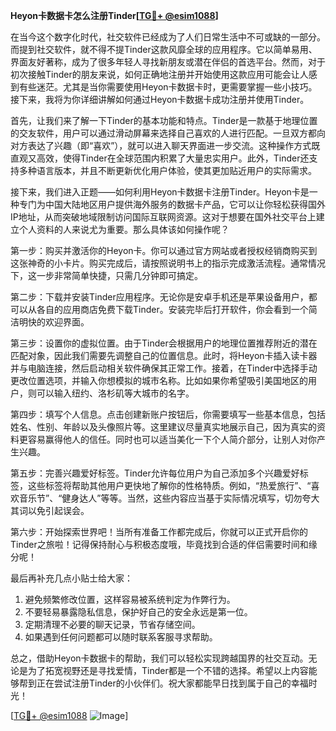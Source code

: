 **Heyon卡数据卡怎么注册Tinder[[TG💪+ @esim1088](https://t.me/s/esim1088)]**

在当今这个数字化时代，社交软件已经成为了人们日常生活中不可或缺的一部分。而提到社交软件，就不得不提Tinder这款风靡全球的应用程序。它以简单易用、界面友好著称，成为了很多年轻人寻找新朋友或潜在伴侣的首选平台。然而，对于初次接触Tinder的朋友来说，如何正确地注册并开始使用这款应用可能会让人感到有些迷茫。尤其是当你需要使用Heyon卡数据卡时，更需要掌握一些小技巧。接下来，我将为你详细讲解如何通过Heyon卡数据卡成功注册并使用Tinder。

首先，让我们来了解一下Tinder的基本功能和特点。Tinder是一款基于地理位置的交友软件，用户可以通过滑动屏幕来选择自己喜欢的人进行匹配。一旦双方都向对方表达了兴趣（即“喜欢”），就可以进入聊天界面进一步交流。这种操作方式既直观又高效，使得Tinder在全球范围内积累了大量忠实用户。此外，Tinder还支持多种语言版本，并且不断更新优化用户体验，使其更加贴近用户的实际需求。

接下来，我们进入正题——如何利用Heyon卡数据卡注册Tinder。Heyon卡是一种专门为中国大陆地区用户提供海外服务的数据卡产品，它可以让你轻松获得国外IP地址，从而突破地域限制访问国际互联网资源。这对于想要在国外社交平台上建立个人资料的人来说尤为重要。那么具体该如何操作呢？

第一步：购买并激活你的Heyon卡。你可以通过官方网站或者授权经销商购买到这张神奇的小卡片。购买完成后，请按照说明书上的指示完成激活流程。通常情况下，这一步非常简单快捷，只需几分钟即可搞定。

第二步：下载并安装Tinder应用程序。无论你是安卓手机还是苹果设备用户，都可以从各自的应用商店免费下载Tinder。安装完毕后打开软件，你会看到一个简洁明快的欢迎界面。

第三步：设置你的虚拟位置。由于Tinder会根据用户的地理位置推荐附近的潜在匹配对象，因此我们需要先调整自己的位置信息。此时，将Heyon卡插入读卡器并与电脑连接，然后启动相关软件确保其正常工作。接着，在Tinder中选择手动更改位置选项，并输入你想模拟的城市名称。比如如果你希望吸引美国地区的用户，则可以输入纽约、洛杉矶等大城市的名字。

第四步：填写个人信息。点击创建新账户按钮后，你需要填写一些基本信息，包括姓名、性别、年龄以及头像照片等。这里建议尽量真实地展示自己，因为真实的资料更容易赢得他人的信任。同时也可以适当美化一下个人简介部分，让别人对你产生兴趣。

第五步：完善兴趣爱好标签。Tinder允许每位用户为自己添加多个兴趣爱好标签，这些标签将帮助其他用户更快地了解你的性格特质。例如，“热爱旅行”、“喜欢音乐节”、“健身达人”等等。当然，这些内容应当基于实际情况填写，切勿夸大其词以免引起误会。

第六步：开始探索世界吧！当所有准备工作都完成后，你就可以正式开启你的Tinder之旅啦！记得保持耐心与积极态度哦，毕竟找到合适的伴侣需要时间和缘分呢！

最后再补充几点小贴士给大家：
1. 避免频繁修改位置，这样容易被系统判定为作弊行为。
2. 不要轻易暴露隐私信息，保护好自己的安全永远是第一位。
3. 定期清理不必要的聊天记录，节省存储空间。
4. 如果遇到任何问题都可以随时联系客服寻求帮助。

总之，借助Heyon卡数据卡的帮助，我们可以轻松实现跨越国界的社交互动。无论是为了拓宽视野还是寻找爱情，Tinder都是一个不错的选择。希望以上内容能够帮到正在尝试注册Tinder的小伙伴们。祝大家都能早日找到属于自己的幸福时光！

[[TG💪+ @esim1088](https://t.me/s/esim1088) ![Image](https://i.postimg.cc/4NQfJmqS/Snipaste-2025-05-13-00-14-12.png)]